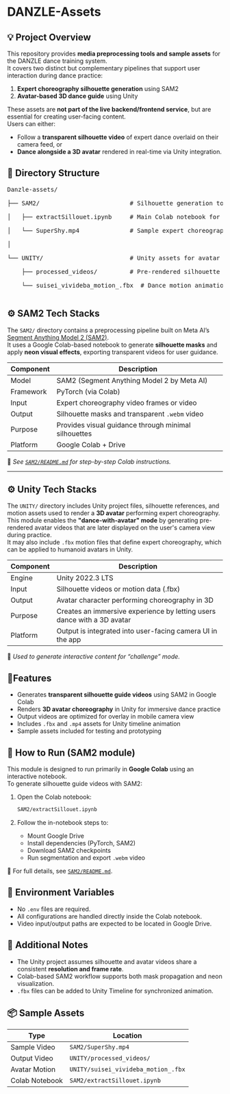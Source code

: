 # DANZLE-Assets

## 💡 Project Overview

This repository provides **media preprocessing tools and sample assets** for the DANZLE dance training system.  
It covers two distinct but complementary pipelines that support user interaction during dance practice:

1. **Expert choreography silhouette generation** using SAM2  
2. **Avatar-based 3D dance guide** using Unity

These assets are **not part of the live backend/frontend service**, but are essential for creating user-facing content.  
Users can either:

- Follow a **transparent silhouette video** of expert dance overlaid on their camera feed, or  
- **Dance alongside a 3D avatar** rendered in real-time via Unity integration.


## 📁 Directory Structure

<pre>
Danzle-assets/<br>
├── SAM2/                         # Silhouette generation tool (Colab-based)<br>
│   ├── extractSillouet.ipynb     # Main Colab notebook for SAM2 processing<br>
│   └── SuperShy.mp4              # Sample expert choreography video<br>
│<br>
└── UNITY/                        # Unity assets for avatar choreography rendering<br>
    ├── processed_videos/         # Pre-rendered silhouette videos (.mp4)<br>
    └── suisei_vivideba_motion_.fbx  # Dance motion animation (FBX format)<br>
</pre>


## ⚙️ SAM2 Tech Stacks

The `SAM2/` directory contains a preprocessing pipeline built on Meta AI’s [Segment Anything Model 2 (SAM2)](https://github.com/facebookresearch/sam2).  
It uses a Google Colab-based notebook to generate **silhouette masks** and apply **neon visual effects**, exporting transparent videos for user guidance.

| Component          | Description                                          |
|--------------------|------------------------------------------------------|
| Model              | SAM2 (Segment Anything Model 2 by Meta AI)           |
| Framework          | PyTorch (via Colab)                                  |
| Input              | Expert choreography video frames or video            |
| Output             | Silhouette masks and transparent `.webm` video       |
| Purpose            | Provides visual guidance through minimal silhouettes |
| Platform           | Google Colab + Drive                                 |

📝 *See [`SAM2/README.md`](./SAM2/README.md) for step-by-step Colab instructions.*

---

## ⚙️ Unity Tech Stacks

The `UNITY/` directory includes Unity project files, silhouette references, and motion assets used to render a **3D avatar** performing expert choreography.  
This module enables the **"dance-with-avatar" mode** by generating pre-rendered avatar videos that are later displayed on the user's camera view during practice.  
It may also include `.fbx` motion files that define expert choreography, which can be applied to humanoid avatars in Unity.

| Component | Description                                                             |
|-----------|-------------------------------------------------------------------------|
| Engine    | Unity 2022.3 LTS                                                        |
| Input     | Silhouette videos or motion data (.fbx)                                 |
| Output    | Avatar character performing choreography in 3D                          |
| Purpose   | Creates an immersive experience by letting users dance with a 3D avatar |
| Platform  | Output is integrated into user-facing camera UI in the app              |

📝 *Used to generate interactive content for “challenge” mode.*


## 📍Features

- Generates **transparent silhouette guide videos** using SAM2 in Google Colab
- Renders **3D avatar choreography** in Unity for immersive dance practice
- Output videos are optimized for overlay in mobile camera view
- Includes `.fbx` and `.mp4` assets for Unity timeline animation
- Sample assets included for testing and prototyping


## 🚀 How to Run (SAM2 module)

This module is designed to run primarily in **Google Colab** using an interactive notebook.  
To generate silhouette guide videos with SAM2:

1. Open the Colab notebook:
    ```bash
    SAM2/extractSillouet.ipynb
    ```

2. Follow the in-notebook steps to:
   - Mount Google Drive  
   - Install dependencies (PyTorch, SAM2)  
   - Download SAM2 checkpoints  
   - Run segmentation and export `.webm` video

📌 For full details, see [`SAM2/README.md`](./SAM2/README.md).


## 🔐 Environment Variables

- No `.env` files are required.
- All configurations are handled directly inside the Colab notebook.
- Video input/output paths are expected to be located in Google Drive.


## 📝 Additional Notes

- The Unity project assumes silhouette and avatar videos share a consistent **resolution and frame rate**.
- Colab-based SAM2 workflow supports both mask propagation and neon visualization.
- `.fbx` files can be added to Unity Timeline for synchronized animation.


## 📦 Sample Assets

| Type           | Location                            |
|----------------|-------------------------------------|
| Sample Video   | `SAM2/SuperShy.mp4`                 |
| Output Video   | `UNITY/processed_videos/`           |
| Avatar Motion  | `UNITY/suisei_vivideba_motion_.fbx` |
| Colab Notebook | `SAM2/extractSillouet.ipynb`        |
